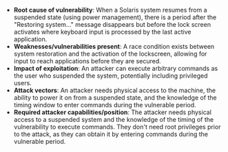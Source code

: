 - **Root cause of vulnerability**: When a Solaris system resumes from a suspended state (using power management), there is a period after the "Restoring system..." message disappears but before the lock screen activates where keyboard input is processed by the last active application.
- **Weaknesses/vulnerabilities present**: A race condition exists between system restoration and the activation of the lockscreen, allowing for input to reach applications before they are secured.
- **Impact of exploitation**: An attacker can execute arbitrary commands as the user who suspended the system, potentially including privileged users.
- **Attack vectors**: An attacker needs physical access to the machine, the ability to power it on from a suspended state, and the knowledge of the timing window to enter commands during the vulnerable period.
- **Required attacker capabilities/position**: The attacker needs physical access to a suspended system and the knowledge of the timing of the vulnerability to execute commands. They don't need root privileges prior to the attack, as they can obtain it by entering commands during the vulnerable period.